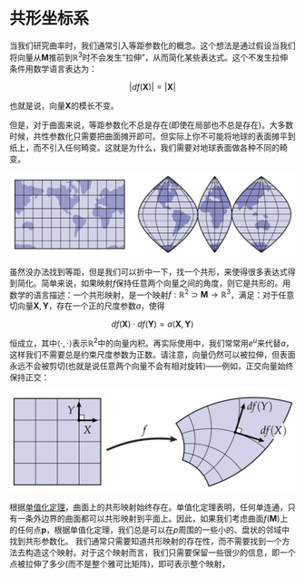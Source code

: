 # 共形坐标系

当我们研究曲率时，我们通常引入等距参数化的概念。这个想法是通过假设当我们将向量从$\mathbf{M}$推前到$\mathbb{R}^3$时不会发生“拉伸”，从而简化某些表达式。这个不发生拉伸条件用数学语言表达为：

$$ |df(\mathbf{X})| = |\mathbf{X}| $$

也就是说，向量$\mathbf{X}$的模长不变。

但是，对于曲面来说，等距参数化不总是存在(即使在局部也不总是存在)。大多数时候，共性参数化只需要把曲面摊开即可。但实际上你不可能将地球的表面摊平到纸上，而不引入任何畸变。这就是为什么，我们需要对地球表面做各种不同的畸变。

![](../../image/ch3/ch3.1.1_1.png)

虽然没办法找到等距，但是我们可以折中一下，找一个共形，来使得很多表达式得到简化。简单来说，如果映射$f$保持任意两个向量之间的角度，则它是共形的。用数学的语言描述：一个共形映射，是一个映射$f : \mathbb{R}^2 \supset \mathbf{M} \rightarrow \mathbb{R}^3$，满足：对于任意切向量$\mathbf{X} ,\mathbf{Y}$，存在一个正的尺度参数$a$，使得

$$ df(\mathbf{X}) \cdot df(\mathbf{Y}) = a\langle \mathbf{X}, \mathbf{Y} \rangle $$

恒成立，其中$\langle \cdot, \cdot \rangle$表示$\mathbb{R}^2$中的向量内积。再实际使用中，我们常常用$e^u$来代替$a$，这样我们不需要总是约束尺度参数为正数。请注意，向量仍然可以被拉伸，但表面永远不会被剪切(也就是说任意两个向量不会有相对旋转)——例如，正交向量始终保持正交： 

![](../../image/ch3/ch3.1.1_2.png)

根据[单值化定理](https://en.wikipedia.org/wiki/Uniformization_theorem)，曲面上的共形映射始终存在。单值化定理表明，任何单连通，只有一条外边界的曲面都可以共形映射到平面上。因此，如果我们考虑曲面$f(\mathbf{M})$上的任何点$\mathbf{p}$，根据单值化定理，我们总是可以在$p$周围的一些小的、盘状的邻域中找到共形参数化。 我们通常只需要知道共形映射的存在性，而不需要找到一个方法去构造这个映射。对于这个映射而言，我们只需要保留一些很少的信息，即一个点被拉伸了多少(而不是整个雅可比矩阵)，即可表示整个映射，
